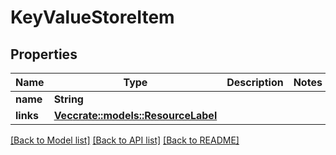 # KeyValueStoreItem

## Properties

Name | Type | Description | Notes
------------ | ------------- | ------------- | -------------
**name** | **String** |  | 
**links** | [**Vec<crate::models::ResourceLabel>**](ResourceLabel.md) |  | 

[[Back to Model list]](../README.md#documentation-for-models) [[Back to API list]](../README.md#documentation-for-api-endpoints) [[Back to README]](../README.md)


